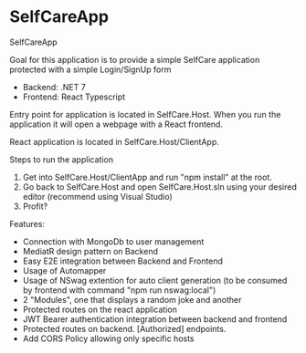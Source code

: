 # SelfCareApp
 SelfCareApp

Goal for this application is to provide a simple SelfCare application protected with a simple Login/SignUp form 

- Backend: .NET 7
- Frontend: React Typescript

Entry point for application is located in SelfCare.Host. When you run the application it will open a webpage with a React frontend.

React application is located in SelfCare.Host/ClientApp.

Steps to run the application
1. Get into SelfCare.Host/ClientApp and run "npm install" at the root.
2. Go back to SelfCare.Host and open SelfCare.Host.sln using your desired editor (recommend using Visual Studio)
3. Profit?


Features:
- Connection with MongoDb to user management
- MediatR design pattern on Backend
- Easy E2E integration between Backend and Frontend
- Usage of Automapper
- Usage of NSwag extention for auto client generation (to be consumed by frontend with command "npm run nswag:local")
- 2 "Modules", one that displays a random joke and another 
- Protected routes on the react application
- JWT Bearer authentication integration between backend and frontend
- Protected routes on backend. [Authorized] endpoints.
- Add CORS Policy allowing only specific hosts
